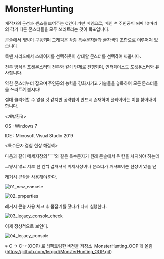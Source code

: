 # MonsterHunting
제작자의 근성과 센스를 보여주는 C언어 기반 게임으로, 게임 속 주인공이 되어 10마리의 각기 다른 몬스터들을 모두 쓰러트리는 것이 목표입니다.

콘솔에서 게임이 구동되며 그래픽은 각종 특수문자들과 글자색의 조합으로 이루어져 있습니다.

록맨 시리즈에서 스테이지를 선택하듯이 상대할 몬스터를 선택하여 싸웁니다.

전투 방식은 포켓몬스터의 전투와 같이 턴제로 진행되며, 인터페이스도 포켓몬스터와 유사합니다.

약한 몬스터부터 잡으며 주인공의 능력을 강화시키고 기술들을 습득하여 모든 몬스터들을 쓰러트려 봅시다!

절대 클리어할 수 없을 것 같지만 공략법이 반드시 존재하며 플레이어는 이를 찾아내야 합니다.



<개발환경>

OS : Windows 7

IDE : Microsoft Visual Studio 2019



<특수문자 겹침 현상 해결책>

다음과 같이 메세지창의 '￣'와 같은 특수문자가 원래 콘솔에서 두 칸을 차지해야 하는데

그렇지 않고 서로 한 칸씩 겹쳐져서 메세지창이나 몬스터가 깨져보이는 현상이 있을 땐

레거시 콘솔을 사용해야 한다.

![01_new_console](https://github.com/fergcd/MonsterHunting/assets/13186723/6b11ada3-6f79-4943-9b0b-9ece0e48e766)


![02_properties](https://github.com/fergcd/MonsterHunting/assets/13186723/7f5fd0ca-30da-4710-8920-b92b935bd3fa)


레거시 콘솔 사용 체크 후 몹잡기를 껐다가 다시 실행한다.

![03_legacy_console_check](https://github.com/fergcd/MonsterHunting/assets/13186723/a419639c-d069-4945-a393-8aeffb0ec0aa)


이제 정상적으로 보인다.

![04_legacy_console](https://github.com/fergcd/MonsterHunting/assets/13186723/775c6191-3326-45da-9805-7469a9dbb77b)


※ C → C++(OOP) 로 리팩토링한 버전을 저장소 'MonsterHunting_OOP'에 올림(https://github.com/fergcd/MonsterHunting_OOP.git)
